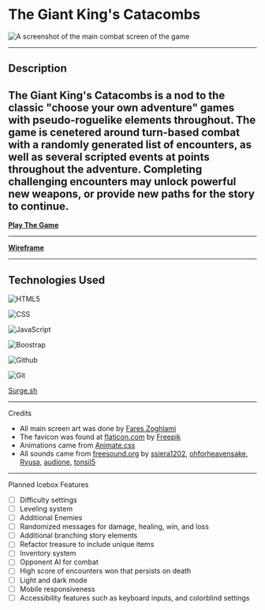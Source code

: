 # **The Giant King's Catacombs**
![A screenshot of the main combat screen of the game](https://i.imgur.com/CIATjuq.jpg)

---
## Description

The Giant King's Catacombs is a nod to the classic "choose your own adventure" games with pseudo-roguelike elements throughout. The game is cenetered around turn-based combat with a randomly generated list of encounters, as well as several scripted events at points throughout the adventure. Completing challenging encounters may unlock powerful new weapons, or provide new paths for the story to continue.
---
[**Play The Game**](https://giant-kings-catacombs.surge.sh/)

---
[**Wireframe**](https://whimsical.com/sei-project-1-SyawyA69vMFjH7mqMMHi6i)



---
## Technologies Used
![HTML5](https://cdn.iconscout.com/icon/free/png-64/html5-42-1175210.png)

![CSS](https://cdn.iconscout.com/icon/free/png-64/css3-8-1175200.png)

![JavaScript](https://cdn.iconscout.com/icon/free/png-64/javascript-23-1174949.png)

![Boostrap](https://cdn.iconscout.com/icon/free/png-64/bootstrap-6-1175203.png)

![Github](https://cdn.iconscout.com/icon/free/png-64/github-159-721954.png)

![Git](https://cdn.iconscout.com/icon/free/png-64/social-285-116319.png)

[Surge.sh](https://surge.sh/)

---
Credits

- All main screen art was done by [Fares Zoghlami]( https://linktr.ee/approtis)
- The favicon was found at [flaticon.com](https://www.flaticon.com/) by [Freepik](https://www.flaticon.com/authors/freepik)
- Animations came from [Animate.css](https://animate.style/)
- All sounds came from [freesound.org](https://freesound.org/) by [ssiera1202](https://freesound.org/people/ssierra1202/), [ohforheavensake](https://freesound.org/people/ohforheavensake/), [Ryusa](https://freesound.org/people/ryusa/), [audione](https://freesound.org/people/audione/), [tonsil5](https://freesound.org/people/tonsil5/)

---
Planned Icebox Features
- [ ] Difficulty settings
- [ ] Leveling system
- [ ] Additional Enemies
- [ ] Randomized messages for damage, healing, win, and loss
- [ ] Additional branching story elements
- [ ] Refactor treasure to include unique items
- [ ] Inventory system
- [ ] Opponent AI for combat
- [ ] High score of encounters won that persists on death
- [ ] Light and dark mode
- [ ] Mobile responsiveness
- [ ] Accessibility features such as keyboard inputs, and colorblind settings